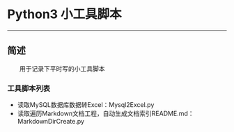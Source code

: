 # Python3 小工具脚本
***
## 简述
&ensp;&ensp;&ensp;&ensp;用于记录下平时写的小工具脚本

### 工具脚本列表
- 读取MySQL数据库数据转Excel：Mysql2Excel.py 
- 读取遍历Markdown文档工程，自动生成文档索引README.md：MarkdownDirCreate.py
